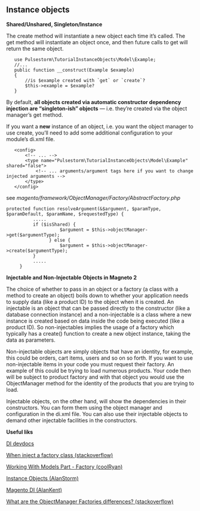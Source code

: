 ## Instance objects

**Shared/Unshared, Singleton/Instance**

The create method will instantiate a new object each time it’s called. The get method will instantiate an object once, and then future calls to get will return the same object.

```//...
   use Pulsestorm\TutorialInstanceObjects\Model\Example;
   //...
   public function __construct(Example $example)
   {
       //is $example created with `get` or `create`?
       $this->example = $example?
   }
```
By default, **all objects created via automatic constructor dependency injection are “singleton-ish” objects** — i.e. they’re created via the object manager’s get method.

If you want a **new** instance of an object, i.e. you want the object manager to use create, you’ll need to add some additional <type/> configuration to your module’s di.xml file.

```<!-- File: app/code/Pulsestorm/TutorialInstanceObjects/etc/di.xml --> 
   <config>
       <!-- ... -->
       <type name="Pulsestorm\TutorialInstanceObjects\Model\Example" shared="false">
           <!-- ... arguments/argument tags here if you want to change injected arguments -->
       </type>
   </config>
```

see _magento/framework/ObjectManager/Factory/AbstractFactory.php_

```
protected function resolveArgument(&$argument, $paramType, $paramDefault, $paramName, $requestedType) {
          .....
          if ($isShared) {
                    $argument = $this->objectManager->get($argumentType);
                } else {
                    $argument = $this->objectManager->create($argumentType);
          }
          .....
     }  
```

**Injectable and Non-Injectable Objects in Magneto 2**

The choice of whether to pass in an object or a factory (a class with a method to create an object) boils down to whether your application needs to supply data (like a product ID) to the object when it is created. An injectable is an object that can be passed directly to the constructor (like a database connection instance) and a non-injectable is a class where a new instance is created based on data inside the code being executed (like a product ID). So non-injectables implies the usage of a factory which typically has a create() function to create a new object instance, taking the data as parameters.

Non-injectable objects are simply objects that have an identity, for example, this could be orders, cart items, users and so on so forth. If you want to use non-injectable items in your code you must request their factory. An example of this could be trying to load numerous products. Your code then will be subject to product factory and with that object you would use the ObjectManager method for the identity of the products that you are trying to load.

Injectable objects, on the other hand, will show the dependencies in their constructors. You can form them using the object manager and configuration in the di.xml file. You can also use their injectable objects to demand other injectable facilities in the constructors.

**Useful liks**

[DI devdocs](http://devdocs.magento.com/guides/v2.1/extension-dev-guide/depend-inj.html)

[When inject a factory class (stackoverflow)](https://magento.stackexchange.com/questions/167501/which-one-to-use-factory-or-direct-model-class-in-magento-2)

[Working With Models Part - Factory (coolRyan)](http://www.coolryan.com/magento/2016/02/10/working-models-magento-2/)

[Instance Objects (AlanStorm)](http://alanstorm.com/magento_2_object_manager_instance_objects/)

[Magento DI (AlanKent)](https://alankent.me/2014/06/07/magento-2-dependency-injection-the-m2-way-to-replace-api-implementations/)

[What are the ObjectManager Factories differences? (stackoverflow)](https://magento.stackexchange.com/questions/120965/what-are-the-objectmanager-factories-differences)

